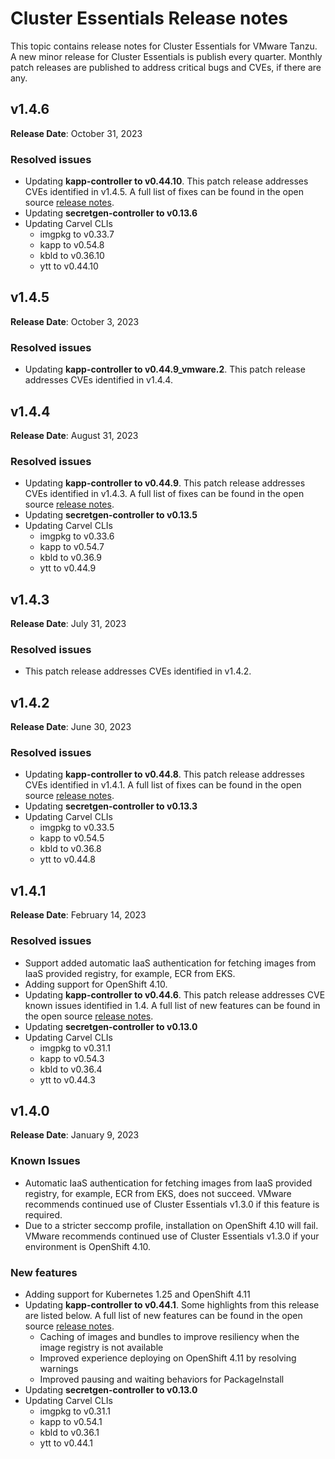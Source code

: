 # Cluster Essentials Release notes

This topic contains release notes for Cluster Essentials for VMware Tanzu. A new minor release for Cluster Essentials is publish every quarter. Monthly patch releases are published to address critical bugs and CVEs, if there are any.

## <a id='1-4-6'></a> v1.4.6

**Release Date**: October 31, 2023

### <a id='1-4-6-resolved-issues'></a> Resolved issues
* Updating **kapp-controller to v0.44.10**. This patch release addresses CVEs identified in v1.4.5. A full list of fixes can be found in the open source [release notes](https://github.com/vmware-tanzu/carvel-kapp-controller/releases/tag/v0.44.10).
* Updating **secretgen-controller to v0.13.6**
* Updating Carvel CLIs
  * imgpkg to v0.33.7
  * kapp to v0.54.8
  * kbld to v0.36.10
  * ytt to v0.44.10

## <a id='1-4-5'></a> v1.4.5

**Release Date**: October 3, 2023

### <a id='1-4-5-resolved-issues'></a> Resolved issues
* Updating **kapp-controller to v0.44.9_vmware.2**. This patch release addresses CVEs identified in v1.4.4. 

## <a id='1-4-4'></a> v1.4.4

**Release Date**: August 31, 2023

### <a id='1-4-4-resolved-issues'></a> Resolved issues
* Updating **kapp-controller to v0.44.9**. This patch release addresses CVEs identified in v1.4.3. A full list of fixes can be found in the open source [release notes](https://github.com/vmware-tanzu/carvel-kapp-controller/releases/tag/v0.44.9).
* Updating **secretgen-controller to v0.13.5**
* Updating Carvel CLIs
  * imgpkg to v0.33.6
  * kapp to v0.54.7
  * kbld to v0.36.9
  * ytt to v0.44.9

## <a id='1-4-3'></a> v1.4.3

**Release Date**: July 31, 2023

### <a id='1-4-3-resolved-issues'></a> Resolved issues
* This patch release addresses CVEs identified in v1.4.2.

## <a id='1-4-2'></a> v1.4.2

**Release Date**: June 30, 2023

### <a id='1-4-2-resolved-issues'></a> Resolved issues
* Updating **kapp-controller to v0.44.8**. This patch release addresses CVEs identified in v1.4.1. A full list of fixes can be found in the open source [release notes](https://github.com/vmware-tanzu/carvel-kapp-controller/releases/tag/v0.44.8).
* Updating **secretgen-controller to v0.13.3**
* Updating Carvel CLIs
  * imgpkg to v0.33.5
  * kapp to v0.54.5
  * kbld to v0.36.8
  * ytt to v0.44.8

## <a id='1-4-1'></a> v1.4.1

**Release Date**: February 14, 2023

### <a id='1-4-1-resolved-issues'></a> Resolved issues
* Support added automatic IaaS authentication for fetching images from IaaS provided registry, for example, ECR from EKS. 
* Adding support for OpenShift 4.10.
* Updating **kapp-controller to v0.44.6**. This patch release addresses CVE known issues identified in 1.4. A full list of new features can be found in the open source [release notes](https://github.com/vmware-tanzu/carvel-kapp-controller/releases).
* Updating **secretgen-controller to v0.13.0**
* Updating Carvel CLIs
  * imgpkg to v0.31.1
  * kapp to v0.54.3
  * kbld to v0.36.4
  * ytt to v0.44.3

## <a id='1-4'></a> v1.4.0

**Release Date**: January 9, 2023

### <a id='1-4-issues'></a> Known Issues
* Automatic IaaS authentication for fetching images from IaaS provided registry, for example, ECR from EKS, does not succeed. 
VMware recommends continued use of Cluster Essentials v1.3.0 if this feature is required.
* Due to a stricter seccomp profile, installation on OpenShift 4.10 will fail.
VMware recommends continued use of Cluster Essentials v1.3.0 if your environment is OpenShift 4.10.

### <a id='1-4-new-features'></a> New features
* Adding support for Kubernetes 1.25 and OpenShift 4.11
* Updating **kapp-controller to v0.44.1**. Some highlights from this release are listed below. A full list of new features can be found in the open source [release notes](https://github.com/vmware-tanzu/carvel-kapp-controller/releases).
  * Caching of images and bundles to improve resiliency when the image registry is not available
  * Improved experience deploying on OpenShift 4.11 by resolving warnings
  * Improved pausing and waiting behaviors for PackageInstall
* Updating **secretgen-controller to v0.13.0**
* Updating Carvel CLIs
  * imgpkg to v0.31.1
  * kapp to v0.54.1
  * kbld to v0.36.1
  * ytt to v0.44.1
